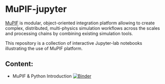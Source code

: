 # MuPIF-jupyter

[MuPIF](https://github.com/mupif/mupif) is modular, object-oriented integration platform allowing to create complex, distributed, multi-physics simulation workflows across the scales and processing chains by combining existing simulation tools. 

This repository is a collection of interactive Jupyter-lab notebooks illustrating the use of MuPIF platform. 

## Content:
- MuPIF & Python Introduction [![Binder](https://mybinder.org/badge_logo.svg)](https://mybinder.org/v2/gh/mupif/jupyter.git/HEAD?filepath=Introduction%2Findex.ipynb)

